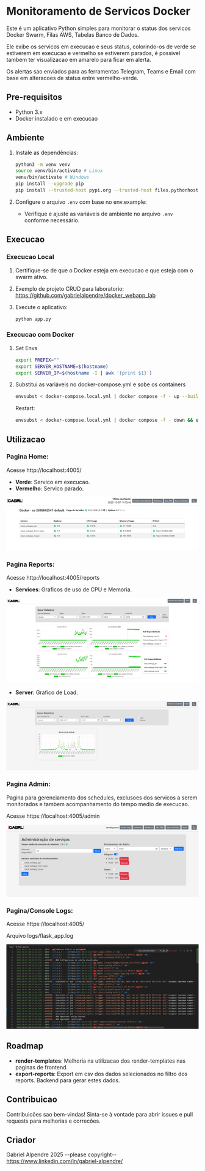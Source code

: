 # Monitoramento de Servicos Docker

Este é um aplicativo Python simples para monitorar o status dos servicos Docker Swarm, Filas AWS, Tabelas Banco de Dados. 

Ele exibe os servicos em execucao e seus status, colorindo-os de verde se estiverem em execucao e vermelho se estiverem parados, é possivel tambem ter visualizacao em amarelo para ficar em alerta.

Os alertas sao enviados para as ferramentas Telegram, Teams e Email com base em alteracoes de status entre vermelho-verde.


## Pre-requisitos

* Python 3.x
* Docker instalado e em execucao

## Ambiente

1.  Instale as dependências:

    ```bash
    python3 -m venv venv
    source venv/bin/activate # Linux
    venv/bin/activate # Windows
    pip install --upgrade pip
    pip install --trusted-host pypi.org --trusted-host files.pythonhosted.org --no-cache-dir -r requirements.txt
    ```

2.  Configure o arquivo `.env` com base no env.example:

    * Verifique e ajuste as variáveis de ambiente no arquivo `.env` conforme necessário.

## Execucao

### Execucao Local

1.  Certifique-se de que o Docker esteja em execucao e que esteja com o swarm ativo. 
2.  Exemplo de projeto CRUD para laboratorio: https://github.com/gabrielalpendre/docker_webapp_lab
3.  Execute o aplicativo:

    ```bash
    python app.py
    ```

### Execucao com Docker

1. Set Envs

    ```bash
    export PREFIX=""
    export SERVER_HOSTNAME=$(hostname)
    export SERVER_IP=$(hostname -I | awk '{print $1}')
    ```

2. Substitui as variáveis no docker-compose.yml e sobe os containers

    ```bash
    envsubst < docker-compose.local.yml | docker compose -f - up --build -d
    ```

    Restart:
    ```bash
    envsubst < docker-compose.local.yml | docker compose -f - down && envsubst < docker-compose.local.yml | docker compose -f - up --build -d
    ```

## Utilizacao

### Pagina Home:

Acesse http://localhost:4005/

* **Verde**: Servico em execucao.
* **Vermelho**: Servico parado.

![home](prints/home.png)

### Pagina Reports:

Acesse http://localhost:4005/reports

* **Services**: Graficos de uso de CPU e Memoria. 

![reports](prints/reports-svc.png)

* **Server**: Grafico de Load.

![reports](prints/reports-srv.png)

### Pagina Admin: 

Pagina para gerenciamento dos schedules, exclusoes dos servicos a serem monitorados e tambem acompanhamento do tempo medio de execucao.

Acesse https://localhost:4005/admin

![admin](prints/admin.png)


### Pagina/Console Logs:

Acesse https://localhost:4005/

Arquivo logs/flask_app.log

![console-logs](prints/logs.png)

## Roadmap

* **render-templates**: Melhoria na utilizacao dos render-templates nas paginas de frontend.
* **export-reports**: Export em csv dos dados selecionados no filtro dos reports. Backend para gerar estes dados.

## Contribuicao

Contribuicões sao bem-vindas! Sinta-se à vontade para abrir issues e pull requests para melhorias e correcões.


## Criador

Gabriel Alpendre 2025 --please copyright--
https://www.linkedin.com/in/gabriel-alpendre/